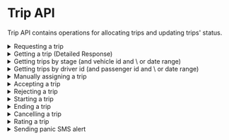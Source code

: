 # Trip API

Trip API contains operations for allocating trips and updating trips' status.


<details><summary>Requesting a trip</summary>

## Requesting a trip:

### EXPECTED CLIENT
`Mobile App`

### ENDPOINT
`[website base address]/api/trip/request.php`

### REQUEST DETAILS

#### Request Method:
`POST`

#### Request Body:
|Member|Data Type|Comment|
|--|--|--|
|vehicletype|string|Vehicle type for the trip. Values could be "Sedan", "Compact", "Van", "SUV", or "Limousine"|
|passengerid|numeric||
|source|string|Current location - name \ address|
|sourcelat|decimal|Current location - latitude|
|sourcelong|decimal|Current location - longitude|
|destination|string|Destination location - name \ address|
|destinationlat|decimal|Destination location - latitude|
|destinationlong|decimal|Destination location - longitude|
|amount|decimal|Pre-computed trip amount|
|radius|numeric|Optional. Sets the radius where available vehicles should be searched - default is 20 (20 km radius)|

### RESPONSE DETAILS

#### Response Status Codes:
|Status|Description|
|--|--|
|201|Created|
|400|Bad Request|
|405|Method Not Allowed|
|500|Internal Server Error|

#### Response Body:
|Member|Data Type|Comment|
|--|--|--|
|message|string||
|id|numeric|The trip id. Present only if operation is successful|

### SAMPLES

#### Sample Request:
~~~~
POST [website base address]/api/trip/request.php HTTP/1.1
Content-Type: application/json

{
    "vehicletype": "Sedan",
    "passengerid": 1,
    "source": "Don Pablo Bldg, 114 Amorsolo Street, Legazpi Village, Makati, Kalakhang Maynila, Philippines",
    "sourcelat": 14.556764,
    "sourcelong": 121.014685,
    "destination": "San Agustin Church, General Luna St, Manila, Metro Manila, Philippines",
    "destinationlat": 14.58899,
    "destinationlong": 120.975238,
    "amount": 129.13,
}
~~~~

#### Sample Response:
~~~~
Access-Control-Allow-Methods: POST
Access-Control-Allow-Orgin: *
Connection: close
Content-Type: application/json; charset=UTF-8
Date: Fri, 30 Mar 2018 09:00:57 +0000
Location: /api/trip/get.php?id=1
Status: 201

{
    "message": "Trip requested and a vehicle was assigned to it.",
    "id": 1
}
~~~~


</details>


<details><summary>Getting a trip (Detailed Response)</summary>

## Getting a trip (Detailed Response):

### EXPECTED CLIENT
`Web Portal`
`Mobile App`

### ENDPOINT
`[website base address]/api/trip/get.php`

### REQUEST DETAILS

#### Request Method:
`GET`

#### Request Parameter:
|Name|Description|
|--|--|
|id|Id of the trip|

### RESPONSE DETAILS

#### Response Status Codes:
|Status|Description|
|--|--|
|200|Success|
|400|Bad Request|
|404|Not Found|
|405|Method Not Allowed|
|500|Internal Server Error|

#### Response Body:
|Member|Data Type|Comment|
|--|--|--|
|id |numeric||
|vehicleid|numeric||
|passengerid|string||
|source|string|Source location|
|sourcelat|decimal|Source location - latitude|
|sourcelong|decimal|Source location - longitude|
|destination|string|Destination location|
|destinationlat|decimal|Destination location - latitude|
|destinationlong|decimal|Destination location - longitude|
|stage|string|Trip's stage|
|datestart|datetime||
|dateend|datetime||
|amount|decimal||
|rating|numeric||
|datecreated|datetime||
|datemodified|datetime||

### SAMPLES

#### Sample Request:
~~~~
GET [website base address]/api/trip/get.php?id=1 HTTP/1.1 
~~~~

#### Sample Response:
~~~~
Access-Control-Allow-Methods: GET
Access-Control-Allow-Orgin: *
Connection: close
Content-Type: application/json; charset=UTF-8
Date: Fri, 30 Mar 2018 09:04:57 +0000
Status: 200

{
    "id": 1,
    "vehicleid": 1,
    "passengerid": 1,
    "source": "Don Pablo Bldg, 114 Amorsolo Street, Legazpi Village, Makati, Kalakhang Maynila, Philippines",
    "sourcelat": 14.556764,
    "sourcelong": 121.014685,
    "destination": "San Agustin Church, General Luna St, Manila, Metro Manila, Philippines",
    "destinationlat": 14.58899,
    "destinationlong": 120.975238,
    "stage": "Accepted",
    "datestart": null,
    "dateend": null,
    "amount": 129.13,
    "rating": null,
    "datecreated": "2018-03-30 07:38:22",
    "datemodified": "2018-03-30 09:09:36"
}
~~~~


</details>


<details><summary>Getting trips by stage (and vehicle id and \ or date range)</summary>

## Getting trips by stage (and vehicle id and \ or date range):

### EXPECTED CLIENT
`Web Portal`

### ENDPOINT
`[website base address]/api/trip/get.php`

### REQUEST DETAILS

#### Request Method:
`GET`

#### Request Parameter:
|Name|Description|
|--|--|
|stage|Stage of the trip (Could be "Requested", "Assigned", "Accepted", "Rejected", "Ongoing", "Completed", "Cancelled", or "%")|
|vehicleid|Optional|
|datestart|Optional. Date coverage start|
|dateend|Optional. Date coverage end|

### RESPONSE DETAILS

#### Response Status Codes:
|Status|Description|
|--|--|
|200|Success|
|400|Bad Request|
|405|Method Not Allowed|
|500|Internal Server Error|

#### Response Body:
**Array of:**

|Member|Data Type|Comment|
|--|--|--|
|id |numeric||
|vehicleid|numeric||
|passengerid|string||
|sourcelat|decimal|Source location - latitude|
|sourcelong|decimal|Source location - longitude|
|destinationlat|decimal|Destination location - latitude|
|destinationlong|decimal|Destination location - longitude|
|stage|string|Trip's stage|

### SAMPLES

#### Sample Request:
~~~~
GET [website base address]/api/trip/get.php?stage=Assigned&vehicleid=1 HTTP/1.1 
~~~~

#### Sample Response:
~~~~
Access-Control-Allow-Methods: GET
Access-Control-Allow-Orgin: *
Connection: close
Content-Type: application/json; charset=UTF-8
Date: Fri, 30 Mar 2018 09:14:11 +0000
Status: 200

[
    {
        "id": 1,
        "vehicleid": 1,
        "passengerid": 1,
        "sourcelat": 14.556764,
        "sourcelong": 121.014685,
        "destinationlat": 14.58899,
        "destinationlong": 120.975238,
        "stage": "Assigned"
    }
]
~~~~


</details>


<details><summary>Getting trips by driver id (and passenger id and \ or date range)</summary>

## Getting trips by stage (and passenger id and \ or date range):

### EXPECTED CLIENT
`Web Portal`

### ENDPOINT
`[website base address]/api/trip/gethistory.php`

### REQUEST DETAILS

#### Request Method:
`GET`

#### Request Parameter:
|Name|Description|
|--|--|
|driver id||
|datestart|Optional. Date coverage start|
|dateend|Optional. Date coverage end|

### RESPONSE DETAILS

#### Response Status Codes:
|Status|Description|
|--|--|
|200|Success|
|400|Bad Request|
|405|Method Not Allowed|
|500|Internal Server Error|

#### Response Body:
**Array of:**

|Member|Data Type|Comment|
|--|--|--|
|id |numeric|Id of the Trip|
|vehicleid|numeric|Id of the vehicle|
|passengerid|string|Id of the passenger|
|sourcelat|decimal|Source location - latitude|
|sourcelong|decimal|Source location - longitude|
|destinationlat|decimal|Destination location - latitude|
|destinationlong|decimal|Destination location - longitude|
|stage|string|Trip's stage|
|datestart|datetime||
|dateend|datetime||
|amount|decimal|Pre-computed trip amount|
|passengerfirstname|string|Passenger's first name|
|passengerlastname|string|Passwnger's last name|
|plateno|string|Plate number of vehicle|
|type|string|Type of vehicle|
|make|string|Make of the vehicle|
|model|string|Model of the Vehicle|
|color|string|Color of the vehicle|
|driverfirstname|string|Driver's first name|
|driverlastname|string|Driver's last name|
### SAMPLES

#### Sample Request:
~~~~
GET [website base address]/api/trip/gethistory.php?passengerid=1&datestart=2018-04-01&dateend=2018-04-30 HTTP/1.1 
~~~~

#### Sample Response:
~~~~
Access-Control-Allow-Methods: GET
Access-Control-Allow-Orgin: *
Connection: close
Content-Type: application/json; charset=UTF-8
Date: Fri, 30 Mar 2018 09:14:11 +0000
Status: 200

[
    {       
    	"id":2,
    	"vehicleid":1,
    	"passengerid":1,
    	"sourcelat":14.556764,
    	"sourcelong":121.014685,
    	"destinationlat":14.58899,
    	"destinationlong":120.975238,
    	"stage":"Completed",
    	"datestart":null,
    	"dateend":null,
    	"amount":129.13,
    	"passengerfirstname":"Pedro",
    	"passengerlastname":"Penduko",
    	"plateno":"ABC123",
    	"type":"Sedan",
    	"make":"Toyota",
    	"model":"Vios",
    	"color":"Space Grey",
    	"driverfirstname":"John",
    	"driverlastname":"Doe"
    }
]

~~~~


</details>


<details><summary>Manually assigning a trip</summary>

## Manually assigning a trip:

### EXPECTED CLIENT
`Web Portal`

### ENDPOINT
`[website base address]/api/trip/assign.php`

### REQUEST DETAILS

#### Request Method:
`POST`

#### Request Body:
|Member|Data Type|Comment|
|--|--|--|
|id|numeric|Trip id|
|vehicleid|numeric||

### RESPONSE DETAILS

#### Response Status Codes:
|Status|Description|
|--|--|
|200|Success|
|400|Bad Request|
|405|Method Not Allowed|
|500|Internal Server Error|

#### Response Body:
|Member|Data Type|Comment|
|--|--|--|
|message|string||
|id|numeric|The trip id. Present only if operation is successful|

### SAMPLES

#### Sample Request:
~~~~
POST [website base address]/api/trip/assign.php HTTP/1.1
Content-Type: application/json

{
    "id": 1,
    "vehicleid": 1
}
~~~~

#### Sample Response:
~~~~
Access-Control-Allow-Methods: POST
Access-Control-Allow-Orgin: *
Connection: close
Content-Type: application/json; charset=UTF-8
Date: Fri, 30 Mar 2018 09:33:42 +0000
Status: 200

{
    "message": "Trip assigned.",
    "id": 1
}
~~~~


</details>


<details><summary>Accepting a trip</summary>

## Accepting a trip:

### EXPECTED CLIENT
`Mobile App`

### ENDPOINT
`[website base address]/api/trip/accept.php`

### REQUEST DETAILS

#### Request Method:
`POST`

#### Request Body:
|Member|Data Type|Comment|
|--|--|--|
|id|numeric|Trip id|

### RESPONSE DETAILS

#### Response Status Codes:
|Status|Description|
|--|--|
|200|Success|
|400|Bad Request|
|405|Method Not Allowed|
|500|Internal Server Error|

#### Response Body:
|Member|Data Type|Comment|
|--|--|--|
|message|string||
|id|numeric|The trip id. Present only if operation is successful|

### SAMPLES

#### Sample Request:
~~~~
POST [website base address]/api/trip/accept.php HTTP/1.1
Content-Type: application/json

{
    "id": 1
}
~~~~

#### Sample Response:
~~~~
Access-Control-Allow-Methods: POST
Access-Control-Allow-Orgin: *
Connection: close
Content-Type: application/json; charset=UTF-8
Date: Fri, 30 Mar 2018 09:09:36 +0000
Status: 200

{
    "message": "Trip accepted.",
    "id": 1
}
~~~~


</details>


<details><summary>Rejecting a trip</summary>

## Rejecting a trip:

### EXPECTED CLIENT
`Mobile App`

### ENDPOINT
`[website base address]/api/trip/reject.php`

### REQUEST DETAILS

#### Request Method:
`POST`

#### Request Body:
|Member|Data Type|Comment|
|--|--|--|
|id|numeric|Trip id|

### RESPONSE DETAILS

#### Response Status Codes:
|Status|Description|
|--|--|
|200|Success|
|400|Bad Request|
|405|Method Not Allowed|
|500|Internal Server Error|

#### Response Body:
|Member|Data Type|Comment|
|--|--|--|
|message|string||
|id|numeric|The trip id. Present only if operation is successful|

### SAMPLES

#### Sample Request:
~~~~
POST [website base address]/api/trip/reject.php HTTP/1.1
Content-Type: application/json

{
    "id": 1
}
~~~~

#### Sample Response:
~~~~
Access-Control-Allow-Methods: POST
Access-Control-Allow-Orgin: *
Connection: close
Content-Type: application/json; charset=UTF-8
Date: Fri, 30 Mar 2018 10:12:29 +0000
Status: 200

{
    "message": "Trip rejected.",
    "id": 1
}
~~~~


</details>


<details><summary>Starting a trip</summary>

## Starting a trip:

### EXPECTED CLIENT
`Mobile App`

### ENDPOINT
`[website base address]/api/trip/start.php`

### REQUEST DETAILS

#### Request Method:
`POST`

#### Request Body:
|Member|Data Type|Comment|
|--|--|--|
|id|numeric|Trip id|

### RESPONSE DETAILS

#### Response Status Codes:
|Status|Description|
|--|--|
|200|Success|
|400|Bad Request|
|405|Method Not Allowed|
|500|Internal Server Error|

#### Response Body:
|Member|Data Type|Comment|
|--|--|--|
|message|string||
|id|numeric|The trip id. Present only if operation is successful|

### SAMPLES

#### Sample Request:
~~~~
POST [website base address]/api/trip/start.php HTTP/1.1
Content-Type: application/json

{
    "id": 1
}
~~~~

#### Sample Response:
~~~~
Access-Control-Allow-Methods: POST
Access-Control-Allow-Orgin: *
Connection: close
Content-Type: application/json; charset=UTF-8
Date: Fri, 30 Mar 2018 10:15:05 +0000
Status: 200

{
    "message": "Trip started.",
    "id": 1
}
~~~~


</details>


<details><summary>Ending a trip</summary>

## Ending a trip:

### EXPECTED CLIENT
`Mobile App`

### ENDPOINT
`[website base address]/api/trip/end.php`

### REQUEST DETAILS

#### Request Method:
`POST`

#### Request Body:
|Member|Data Type|Comment|
|--|--|--|
|id|numeric|Trip id|

### RESPONSE DETAILS

#### Response Status Codes:
|Status|Description|
|--|--|
|200|Success|
|400|Bad Request|
|405|Method Not Allowed|
|500|Internal Server Error|

#### Response Body:
|Member|Data Type|Comment|
|--|--|--|
|message|string||
|id|numeric|The trip id. Present only if operation is successful|

### SAMPLES

#### Sample Request:
~~~~
POST [website base address]/api/trip/end.php HTTP/1.1
Content-Type: application/json

{
    "id": 1
}
~~~~

#### Sample Response:
~~~~
Access-Control-Allow-Methods: POST
Access-Control-Allow-Orgin: *
Connection: close
Content-Type: application/json; charset=UTF-8
Date: Fri, 30 Mar 2018 10:16:00 +0000
Status: 200

{
    "message": "Trip ended.",
    "id": 1
}
~~~~


</details>


<details><summary>Cancelling a trip</summary>

## Cancelling a trip:

### EXPECTED CLIENT
`Mobile App`

### ENDPOINT
`[website base address]/api/trip/cancel.php`

### REQUEST DETAILS

#### Request Method:
`POST`

#### Request Body:
|Member|Data Type|Comment|
|--|--|--|
|id|numeric|Trip id|

### RESPONSE DETAILS

#### Response Status Codes:
|Status|Description|
|--|--|
|200|Success|
|400|Bad Request|
|405|Method Not Allowed|
|500|Internal Server Error|

#### Response Body:
|Member|Data Type|Comment|
|--|--|--|
|message|string||
|id|numeric|The trip id. Present only if operation is successful|

### SAMPLES

#### Sample Request:
~~~~
POST [website base address]/api/trip/cancel.php HTTP/1.1
Content-Type: application/json

{
    "id": 1
}
~~~~

#### Sample Response:
~~~~
Access-Control-Allow-Methods: POST
Access-Control-Allow-Orgin: *
Connection: close
Content-Type: application/json; charset=UTF-8
Date: Fri, 30 Mar 2018 10:18:10 +0000
Status: 200

{
    "message": "Trip cancelled.",
    "id": 1
}
~~~~


</details>


<details><summary>Rating a trip</summary>

## Rating a trip:

### EXPECTED CLIENT
`Mobile App`

### ENDPOINT
`[website base address]/api/trip/rate.php`

### REQUEST DETAILS

#### Request Method:
`POST`

#### Request Body:
|Member|Data Type|Comment|
|--|--|--|
|id|numeric|Trip id|
|rating|numeric|Optional (value of 3 will be used if not set). Value is from 1 to 5|

### RESPONSE DETAILS

#### Response Status Codes:
|Status|Description|
|--|--|
|200|Success|
|400|Bad Request|
|405|Method Not Allowed|
|500|Internal Server Error|

#### Response Body:
|Member|Data Type|Comment|
|--|--|--|
|message|string||
|id|numeric|The trip id. Present only if operation is successful|

### SAMPLES

#### Sample Request:
~~~~
POST [website base address]/api/trip/rate.php HTTP/1.1
Content-Type: application/json

{
	"id": 1,
	"rating": 4
}
~~~~

#### Sample Response:
~~~~
Access-Control-Allow-Methods: POST
Access-Control-Allow-Orgin: *
Connection: close
Content-Type: application/json; charset=UTF-8
Date: Mon, 02 Apr 2018 14:09:49 +0000
Status: 200

{
    "message": "Trip rated.",
    "id": 1
}
~~~~


</details>


<details><summary>Sending panic SMS alert</summary>

## Sending panic SMS alert:

### EXPECTED CLIENT
`Mobile App`

### ENDPOINT
`[website base address]/api/trip/panic.php`

### REQUEST DETAILS

#### Request Method:
`POST`

#### Request Body:
|Member|Data Type|Comment|
|--|--|--|
|id|numeric|Trip id|

### RESPONSE DETAILS

#### Response Status Codes:
|Status|Description|
|--|--|
|200|Success|
|400|Bad Request|
|405|Method Not Allowed|
|500|Internal Server Error|

#### Response Body:
|Member|Data Type|Comment|
|--|--|--|
|message|string||
|id|numeric|The trip id. Present only if operation is successful|

### SAMPLES

#### Sample Request:
~~~~
POST [website base address]/api/trip/panic.php HTTP/1.1
Content-Type: application/json

{
    "id": 1
}
~~~~

#### Sample Response:
~~~~
Access-Control-Allow-Methods: POST
Access-Control-Allow-Orgin: *
Connection: close
Content-Type: Fri, 13 Apr 2018 11:53:23 +0000
Date: Fri, 30 Mar 2018 10:18:10 +0000
Status: 200

{
    "message": "Panic alert SMS sent.",
    "id": 1
}
~~~~


</details>
